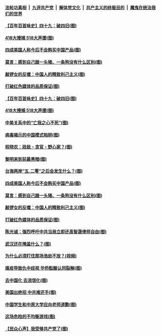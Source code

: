 ####  [法轮功真相](../../../../basic/blob/master/README.md?t=05200731) &nbsp;|&nbsp; [九评共产党](../../../../9ping.md/blob/master/README.md?t=05200731) &nbsp;|&nbsp; [解体党文化](../../../../jtdwh.md/blob/master/README.md?t=05200731)  &nbsp;|&nbsp; [共产主义的终极目的](../../../../gczydzjmd.md/blob/master/README.md?t=05200731) &nbsp;|&nbsp; [魔鬼在统治我们的世界](../../../../mgztzwmdsj.md/blob/master/README.md?t=05200731) 

#### [【百年百首咏史】四十九：破四旧(图)](../pages/p4/933786.md?t=05200731) 

#### [418大搜捕 518大声援(图)](../pages/p4/933785.md?t=05200731) 

#### [四成美国人称今后不会购买中国产品(图)](../pages/p4/933686.md?t=05200731) 

#### [莫言：感到自己跟一头猪、一条狗没有什么区别(图)](../pages/p4/933579.md?t=05200731) 

#### [敲锣女的反噬：中国人的精致利己主义(图)](../pages/p4/933587.md?t=05200731) 

#### [打破红色媒体的品质保证(图)](../pages/p4/933584.md?t=05200731) 

#### [【百年百首咏史】四十九：破四旧(图)](../pages/p4/933786.md?t=05200731) 

#### [418大搜捕 518大声援(图)](../pages/p4/933785.md?t=05200731) 

#### [中美关系中的“亡我之心不死”(图)](../pages/p4/933706.md?t=05200731) 

#### [病毒揭示的中国模式陷阱(图)](../pages/p4/933698.md?t=05200731) 

#### [程晓农：政敌・贪官・野心家？(图)](../pages/p4/933694.md?t=05200731) 

#### [黎明来到前最黑暗(图)](../pages/p4/933693.md?t=05200731) 

#### [台海两岸“五.二零”之后会发生什么？(图)](../pages/p4/933689.md?t=05200731) 

#### [四成美国人称今后不会购买中国产品(图)](../pages/p4/933686.md?t=05200731) 

#### [莫言：感到自己跟一头猪、一条狗没有什么区别(图)](../pages/p4/933579.md?t=05200731) 

#### [敲锣女的反噬：中国人的精致利己主义(图)](../pages/p4/933587.md?t=05200731) 

#### [打破红色媒体的品质保证(图)](../pages/p4/933584.md?t=05200731) 

#### [陈光诚：强烈呼吁中共当局立即还高智晟律师自由(图)](../pages/p4/933576.md?t=05200731) 

#### [武汉还在掩盖什么？(图)](../pages/p4/933581.md?t=05200731) 

#### [为什么必须盯住那场浩劫不放？(视频)](../pages/p4/933577.md?t=05200731) 

#### [瘟疫导致仇中歧视 华侨酝酿认同裂解(图)](../pages/p4/933495.md?t=05200731) 

#### [去中国化 去流氓化(图)](../pages/p4/933501.md?t=05200731) 

#### [美国出绝招 中共难还手(图)](../pages/p4/933489.md?t=05200731) 

#### [中国学生和中原大学应向老师道歉(图)](../pages/p4/933488.md?t=05200731) 

#### [这场危险的不均衡游戏(图)](../pages/p4/933484.md?t=05200731) 

#### [【民众心声】我受够共产党了(图)](../pages/p4/933339.md?t=05200731) 

